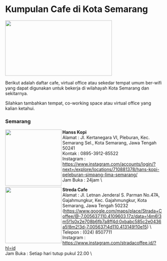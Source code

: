 # Kumpulan Cafe di Kota Semarang

<img src="http://sandec.org/images/sandec-logo.png" height="177px" width="341px" align="center">

Berikut adalah daftar cafe, virtual office atau sekedar tempat umum ber-wifi yang dapat digunakan untuk bekerja di wilahayah Kota Semarang dan sekitarnya.

Silahkan tambahkan tempat, co-working space atau virtual office yang kalian ketahui.




### Semarang

<img src="https://cdn4.id.orstatic.com/userphoto/doorphoto/1/1HN/00ALK7D6FB0DDB535B655Blv.jpg" height="180px" width="180px" align="left">

**Hanss Kopi** \
Alamat      : Jl. Kertanegara VI, Pleburan, Kec. Semarang Sel., Kota Semarang, Jawa Tengah 50241 \
Kontak      : 0895-3912-85522 \
Instagram   : https://www.instagram.com/accounts/login/?next=/explore/locations/710881378/hans-kopi-peleburan-simpang-lima-semarang/ \
Jam Buka    : 24jam \


<img src="https://media-cdn.tripadvisor.com/media/photo-s/12/19/08/a0/strada-coffee.jpg" height="180px" width="180px" align="left">

**Streda Cafe** \
Alamat      : Jl. Letnan Jenderal S. Parman No.47A, Gajahmungkur, Kec. Gajahmungkur, Kota Semarang, Jawa Tengah 50232 (https://www.google.com/maps/place/Strada+Coffee/@-7.005637,110.4109603,17z/data=!4m6!3m5!1s0x2e708b6fb7a8ff4d:0xbabc585c2e0436a5!8m2!3d-7.005637!4d110.413149!10e15) \ 
Telepon     : (024) 8507711 \
Instagram    : https://www.instagram.com/stradacoffee.id/?hl=id \
Jam Buka    : Setiap hari tutup pukul 22.00  \